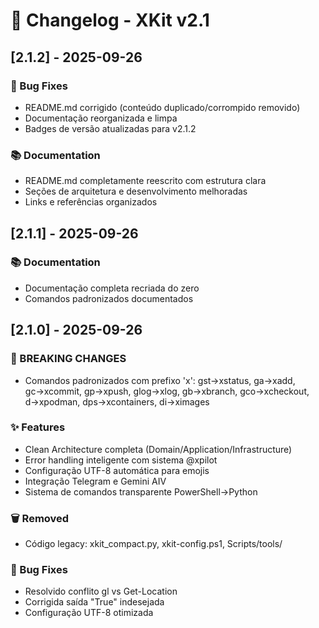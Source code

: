 # 📝 Changelog - XKit v2.1

## [2.1.2] - 2025-09-26

### 🐛 Bug Fixes
- README.md corrigido (conteúdo duplicado/corrompido removido)
- Documentação reorganizada e limpa
- Badges de versão atualizadas para v2.1.2

### 📚 Documentation
- README.md completamente reescrito com estrutura clara
- Seções de arquitetura e desenvolvimento melhoradas
- Links e referências organizados

## [2.1.1] - 2025-09-26

### 📚 Documentation  
- Documentação completa recriada do zero
- Comandos padronizados documentados

## [2.1.0] - 2025-09-26

### 🎯 BREAKING CHANGES
- Comandos padronizados com prefixo 'x': gst→xstatus, ga→xadd, gc→xcommit, gp→xpush, glog→xlog, gb→xbranch, gco→xcheckout, d→xpodman, dps→xcontainers, di→ximages

### ✨ Features
- Clean Architecture completa (Domain/Application/Infrastructure)
- Error handling inteligente com sistema @xpilot
- Configuração UTF-8 automática para emojis
- Integração Telegram e Gemini AIV
- Sistema de comandos transparente PowerShell→Python

### 🗑️ Removed
- Código legacy: xkit_compact.py, xkit-config.ps1, Scripts/tools/

### 🐛 Bug Fixes
- Resolvido conflito gl vs Get-Location
- Corrigida saída "True" indesejada
- Configuração UTF-8 otimizada
